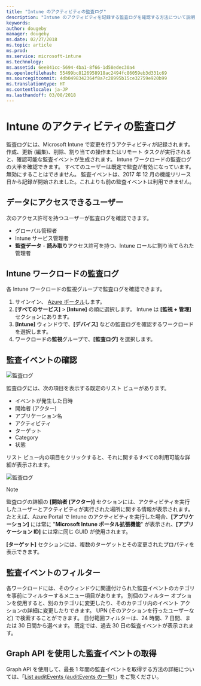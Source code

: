 ```yaml
---
title: "Intune のアクティビティの監査ログ"
description: "Intune のアクティビティを記録する監査ログを確認する方法について説明します"
keywords: 
author: dougeby
manager: dougeby
ms.date: 02/27/2018
ms.topic: article
ms.prod: 
ms.service: microsoft-intune
ms.technology: 
ms.assetid: 6ee841cc-5694-4ba1-8f66-1d58edec30a4
ms.openlocfilehash: 55499bc8126958918ac2494fc86059eb3d331c69
ms.sourcegitcommit: 4db0498342364f8a7c28995b15ce32759e920b99
ms.translationtype: HT
ms.contentlocale: ja-JP
ms.lasthandoff: 03/08/2018
---
```

# <a name="audit-logs-for-intune-activities"></a>Intune のアクティビティの監査ログ
監査ログには、Microsoft Intune で変更を行うアクティビティが記録されます。 作成、更新 (編集)、削除、割り当ての操作またはリモート タスクが実行されると、確認可能な監査イベントが生成されます。 Intune ワークロードの監査ログの大半を確認できます。 すべてのユーザーは既定で監査が有効になっています。無効にすることはできません。 監査イベントは、2017 年 12 月の機能リリース日から記録が開始されました。これよりも前の監査イベントは利用できません。

## <a name="who-can-access-the-data"></a>データにアクセスできるユーザー
次のアクセス許可を持つユーザーが監査ログを確認できます。
- グローバル管理者
- Intune サービス管理者
- **監査データ** - **読み取り**アクセス許可を持つ、Intune ロールに割り当てられた管理者

## <a name="audit-logs-for-intune-workloads"></a>Intune ワークロードの監査ログ
各 Intune ワークロードの監視グループで監査ログを確認できます。  
1. サインイン、 [Azure ポータル](https://portal.azure.com)します。
2. **[すべてのサービス]** > **[Intune]** の順に選択します。 Intune は **[監視 + 管理]** セクションにあります。
3. **[Intune]** ウィンドウで、**[デバイス]** などの監査ログを確認するワークロードを選択します。
4. ワークロードの**監視**グループで、**[監査ログ]** を選択します。

## <a name="review-audit-events"></a>監査イベントの確認
![監査ログ](./media/monitor-audit-logs.png "監査ログ")

監査ログには、次の項目を表示する既定のリスト ビューがあります。    

- イベントが発生した日時
- 開始者 (アクター)
- アプリケーション名
- アクティビティ
- ターゲット
- Category
- 状態

リスト ビュー内の項目をクリックすると、それに関するすべての利用可能な詳細が表示されます。

![監査ログ](./media/monitor-audit-log-detail.png "監査ログ")

> [!Note]    
> 監査ログの詳細の **[開始者 (アクター)]** セクションには、アクティビティを実行したユーザーとアクティビティが実行された場所に関する情報が表示されます。 たとえば、Azure Portal で Intune のアクティビティを実行した場合、**[アプリケーション]** には常に "**Microsoft Intune ポータル拡張機能**" が表示され、**[アプリケーション ID]** には常に同じ GUID が使用されます。 
>    
> **[ターゲット]** セクションには、複数のターゲットとその変更されたプロパティを表示できます。  


## <a name="filter-audit-events"></a>監査イベントのフィルター
各ワークロードには、そのウィンドウに関連付けられた監査イベントのカテゴリを事前にフィルターするメニュー項目があります。 別個のフィルター オプションを使用すると、別のカテゴリに変更したり、そのカテゴリ内のイベント アクションの詳細に変更したりできます。 UPN (そのアクションを行ったユーザーなど) で検索することができます。 日付範囲フィルターは、24 時間、7 日間、または 30 日間から選べます。 既定では、過去 30 日の監査イベントが表示されます。

## <a name="use-graph-api-to-retrieve-audit-events"></a>Graph API を使用した監査イベントの取得
Graph API を使用して、最長 1 年間の監査イベントを取得する方法の詳細については、「[List auditEvents (auditEvents の一覧)](https://developer.microsoft.com/en-us/graph/docs/api-reference/beta/api/intune_auditing_auditevent_list)」をご覧ください。